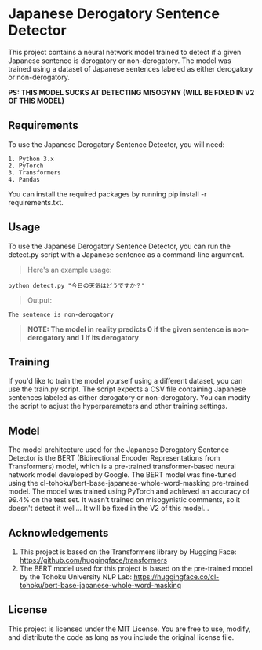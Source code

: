 # Japanese Derogatory Sentence Detector

This project contains a neural network model trained to detect if a given Japanese sentence is derogatory or non-derogatory. The model was trained using a dataset of Japanese sentences labeled as either derogatory or non-derogatory.

**PS: THIS MODEL SUCKS AT DETECTING MISOGYNY (WILL BE FIXED IN V2 OF THIS MODEL)**


## Requirements

To use the Japanese Derogatory Sentence Detector, you will need:

    1. Python 3.x
    2. PyTorch
    3. Transformers
    4. Pandas

You can install the required packages by running pip install -r requirements.txt.



## Usage

To use the Japanese Derogatory Sentence Detector, you can run the detect.py script with a Japanese sentence as a command-line argument.


>Here's an example usage:

    python detect.py "今日の天気はどうですか？"

>Output:

    The sentence is non-derogatory
    
>**NOTE: The model in reality predicts 0 if the given sentence is non-derogatory and 1 if its derogatory**



## Training

If you'd like to train the model yourself using a different dataset, you can use the train.py script. The script expects a CSV file containing Japanese sentences labeled as either derogatory or non-derogatory. You can modify the script to adjust the hyperparameters and other training settings.

## Model

The model architecture used for the Japanese Derogatory Sentence Detector is the BERT (Bidirectional Encoder Representations from Transformers) model, which is a pre-trained transformer-based neural network model developed by Google. The BERT model was fine-tuned using the cl-tohoku/bert-base-japanese-whole-word-masking pre-trained model. The model was trained using PyTorch and achieved an accuracy of 99.4% on the test set. It wasn't trained on misogynistic comments, so it doesn't detect it well... It will be fixed in the V2 of this model...


## Acknowledgements

1. This project is based on the Transformers library by Hugging Face: https://github.com/huggingface/transformers
2. The BERT model used for this project is based on the pre-trained model by the Tohoku University NLP Lab: https://huggingface.co/cl-tohoku/bert-base-japanese-whole-word-masking

## License

This project is licensed under the MIT License. You are free to use, modify, and distribute the code as long as you include the original license file.
